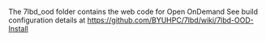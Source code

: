 The 7lbd_ood folder contains the web code for Open OnDemand
See build configuration details at https://github.com/BYUHPC/7lbd/wiki/7lbd-OOD-Install
